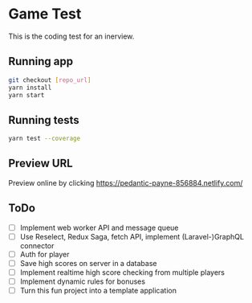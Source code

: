 # Game Test

This is the coding test for an inerview.

## Running app

```bash
git checkout [repo_url]
yarn install
yarn start
```

## Running tests

```bash
yarn test --coverage
```

## Preview URL

Preview online by clicking https://pedantic-payne-856884.netlify.com/

## ToDo

- [ ] Implement web worker API and message queue
- [ ] Use Reselect, Redux Saga, fetch API, implement (Laravel-)GraphQL connector
- [ ] Auth for player
- [ ] Save high scores on server in a database
- [ ] Implement realtime high score checking from multiple players
- [ ] Implement dynamic rules for bonuses
- [ ] Turn this fun project into a template application
